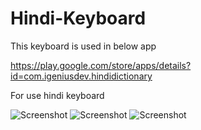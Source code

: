 Hindi-Keyboard
==============

This keyboard is used in below app

   https://play.google.com/store/apps/details?id=com.igeniusdev.hindidictionary
   
For use hindi keyboard 

![Screenshot](https://github.com/siddhpuraamitr/Hindi-Keyboard/raw/master/screenshot/device-2014-02-09-011124.png)
![Screenshot](https://github.com/siddhpuraamitr/Hindi-Keyboard/raw/master/screenshot/device-2014-02-09-011136.png)
![Screenshot](https://github.com/siddhpuraamitr/Hindi-Keyboard/raw/master/screenshot/device-2014-02-09-011148.png)
